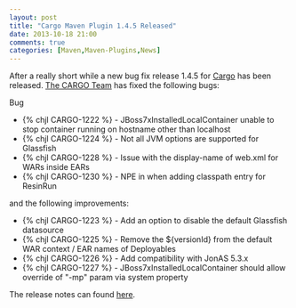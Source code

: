 ```yaml
---
layout: post
title: "Cargo Maven Plugin 1.4.5 Released"
date: 2013-10-18 21:00
comments: true
categories: [Maven,Maven-Plugins,News]
---
```


After a really short while a new bug fix release 1.4.5 for [Cargo](http://cargo.codehaus.org) has been released.
[The CARGO Team](http://thread.gmane.org/gmane.comp.java.cargo.devel/14457) has fixed the following bugs:
<!-- more -->
Bug

 * {% chjl CARGO-1222 %} - JBoss7xInstalledLocalContainer unable to stop container running on hostname other than localhost
 * {% chjl CARGO-1224 %} - Not all JVM options are supported for Glassfish
 * {% chjl CARGO-1228 %} - Issue with the display-name of web.xml for WARs inside EARs
 * {% chjl CARGO-1230 %} - NPE in when adding classpath entry for ResinRun

and the following improvements:

 * {% chjl CARGO-1223 %} - Add an option to disable the default Glassfish datasource
 * {% chjl CARGO-1225 %} - Remove the ${versionId} from the default WAR context / EAR names of Deployables
 * {% chjl CARGO-1226 %} - Add compatibility with JonAS 5.3.x
 * {% chjl CARGO-1227 %} - JBoss7xInstalledLocalContainer should allow override of "-mp" param via system property


The release notes can found [here](https://jira.codehaus.org/secure/ReleaseNote.jspa?styleName=Html&projectId=10730&version=19557).

